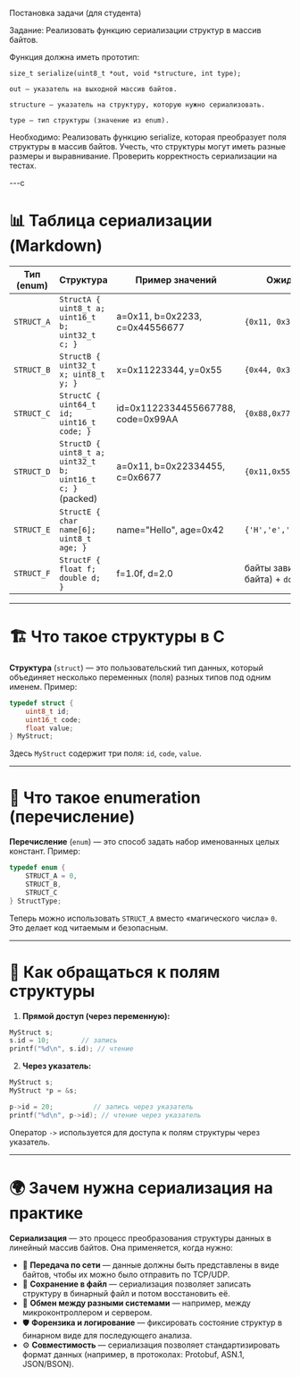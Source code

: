 Постановка задачи (для студента)

Задание: Реализовать функцию сериализации структур в массив байтов.

Функция должна иметь прототип:

  
```
size_t serialize(uint8_t *out, void *structure, int type);
```

    out — указатель на выходной массив байтов.

    structure — указатель на структуру, которую нужно сериализовать.

    type — тип структуры (значение из enum).

Необходимо:
    Реализовать функцию serialize, которая преобразует поля структуры в массив байтов.
    Учесть, что структуры могут иметь разные размеры и выравнивание.
    Проверить корректность сериализации на тестах.

---c
# 📊 Таблица сериализации (Markdown)

| Тип (enum) | Структура | Пример значений | Ожидаемый массив байтов (Little Endian) |
|------------|-----------|-----------------|-----------------------------------------|
| `STRUCT_A` | `StructA { uint8_t a; uint16_t b; uint32_t c; }` | a=0x11, b=0x2233, c=0x44556677 | `{0x11, 0x33, 0x22, 0x77, 0x66, 0x55, 0x44}` |
| `STRUCT_B` | `StructB { uint32_t x; uint8_t y; }` | x=0x11223344, y=0x55 | `{0x44, 0x33, 0x22, 0x11, 0x55}` |
| `STRUCT_C` | `StructC { uint64_t id; uint16_t code; }` | id=0x1122334455667788, code=0x99AA | `{0x88,0x77,0x66,0x55,0x44,0x33,0x22,0x11,0xAA,0x99}` |
| `STRUCT_D` | `StructD { uint8_t a; uint32_t b; uint16_t c; }` (packed) | a=0x11, b=0x22334455, c=0x6677 | `{0x11,0x55,0x44,0x33,0x22,0x77,0x66}` |
| `STRUCT_E` | `StructE { char name[6]; uint8_t age; }` | name="Hello", age=0x42 | `{'H','e','l','l','o',0x00,0x42}` |
| `STRUCT_F` | `StructF { float f; double d; }` | f=1.0f, d=2.0 | байты зависят от IEEE754, результат = `float` (4 байта) + `double` (8 байт) подряд |

---

# 🏗 Что такое структуры в C

**Структура** (`struct`) — это пользовательский тип данных, который объединяет несколько переменных (поля) разных типов под одним именем.
Пример:

```c
typedef struct {
    uint8_t id;
    uint16_t code;
    float value;
} MyStruct;
```

Здесь `MyStruct` содержит три поля: `id`, `code`, `value`.

---

# 🔢 Что такое enumeration (перечисление)

**Перечисление** (`enum`) — это способ задать набор именованных целых констант.
Пример:

```c
typedef enum {
    STRUCT_A = 0,
    STRUCT_B,
    STRUCT_C
} StructType;
```

Теперь можно использовать `STRUCT_A` вместо «магического числа» `0`. Это делает код читаемым и безопасным.

---

# 🎯 Как обращаться к полям структуры

1. **Прямой доступ (через переменную):**

```c
MyStruct s;
s.id = 10;        // запись
printf("%d\n", s.id); // чтение
```

2. **Через указатель:**

```c
MyStruct s;
MyStruct *p = &s;

p->id = 20;          // запись через указатель
printf("%d\n", p->id); // чтение через указатель
```












































































































































































































































Оператор `->` используется для доступа к полям структуры через указатель.

---

# 🌍 Зачем нужна сериализация на практике

**Сериализация** — это процесс преобразования структуры данных в линейный массив байтов.
Она применяется, когда нужно:

- 📡 **Передача по сети** — данные должны быть представлены в виде байтов, чтобы их можно было отправить по TCP/UDP.
- 💾 **Сохранение в файл** — сериализация позволяет записать структуру в бинарный файл и потом восстановить её.
- 🔄 **Обмен между разными системами** — например, между микроконтроллером и сервером.
- 🛡 **Форензика и логирование** — фиксировать состояние структур в бинарном виде для последующего анализа.
- ⚙️ **Совместимость** — сериализация позволяет стандартизировать формат данных (например, в протоколах: Protobuf, ASN.1, JSON/BSON).

